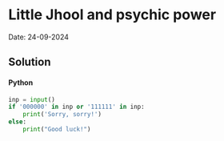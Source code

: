 
# Little Jhool and psychic power

Date: 24-09-2024

## Solution
#### Python
```python
inp = input()
if '000000' in inp or '111111' in inp:
    print('Sorry, sorry!')
else:
    print("Good luck!")
```
        